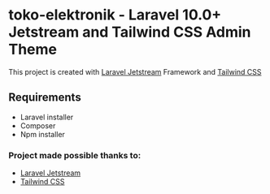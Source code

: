 # toko-elektronik - Laravel 10.0+ Jetstream and Tailwind CSS Admin Theme

This project is created with [Laravel Jetstream](https://jetstream.laravel.com/1.x/introduction.html) Framework and [Tailwind CSS](https://tailwindcss.com)

## Requirements

-   Laravel installer
-   Composer
-   Npm installer

### Project made possible thanks to:

-   [Laravel Jetstream](https://jetstream.laravel.com/1.x/introduction.html)
-   [Tailwind CSS](https://tailwindcss.com/)
